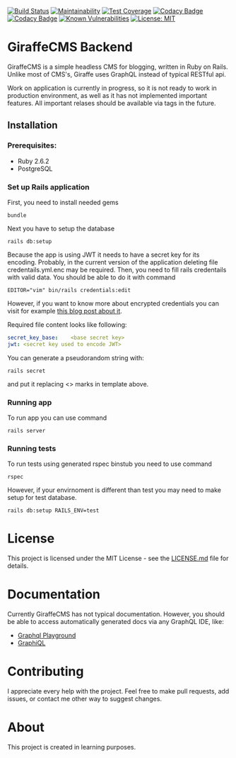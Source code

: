 [![Build Status](https://travis-ci.com/kuskoman/GiraffeCMS-backend.svg?branch=master)](https://travis-ci.com/kuskoman/GiraffeCMS-backend)
[![Maintainability](https://api.codeclimate.com/v1/badges/5365516c3e5989b2d969/maintainability)](https://codeclimate.com/github/kuskoman/GiraffeCMS-backend/maintainability)
[![Test Coverage](https://api.codeclimate.com/v1/badges/5365516c3e5989b2d969/test_coverage)](https://codeclimate.com/github/kuskoman/GiraffeCMS-backend/test_coverage)
[![Codacy Badge](https://api.codacy.com/project/badge/Grade/ff48f170b1c246c1baa162cb33d3937d)](https://www.codacy.com/app/kuskoman/GiraffeCMS-backend-rails?utm_source=github.com&amp;utm_medium=referral&amp;utm_content=kuskoman/GiraffeCMS-backend&amp;utm_campaign=Badge_Grade)
[![Codacy Badge](https://api.codacy.com/project/badge/Coverage/ff48f170b1c246c1baa162cb33d3937d)](https://www.codacy.com/app/kuskoman/GiraffeCMS-backend-rails?utm_source=github.com&utm_medium=referral&utm_content=kuskoman/GiraffeCMS-backend&utm_campaign=Badge_Coverage)
[![Known Vulnerabilities](https://snyk.io/test/github/kuskoman/GiraffeCMS-backend/badge.svg)](https://snyk.io/test/github/kuskoman/GiraffeCMS-backend)
[![License: MIT](https://img.shields.io/badge/License-MIT-yellow.svg)](https://opensource.org/licenses/MIT)

# GiraffeCMS Backend
GiraffeCMS is a simple headless CMS for blogging, written in Ruby on Rails. Unlike most of CMS's, Giraffe uses GraphQL instead of typical RESTful api.

Work on application is currently in progress, so it is not ready to work in production environment, as well as it has not implemented important features. All important relases should be available via tags in the future.

## Installation
### Prerequisites:
* Ruby 2.6.2
* PostgreSQL

### Set up Rails application
First, you need to install needed gems
~~~~shell
bundle
~~~~
Next you have to setup the database
~~~~shell
rails db:setup
~~~~
Because the app is using JWT it needs to have a secret key for its encoding. Probably, in the current version of the application deleting file credentails.yml.enc may be required. Then, you need to fill rails credentails with valid data. You should be able to do it with command
~~~~shell
EDITOR="vim" bin/rails credentials:edit
~~~~
However, if you want to know more about encrypted credentials you can visit for example [this blog post about it](https://www.engineyard.com/blog/rails-encrypted-credentials-on-rails-5.2).

Required file content looks like following:
~~~~yml
secret_key_base: 	<base secret key>
jwt: <secret key used to encode JWT>
~~~~
You can generate a pseudorandom string with:
~~~~shell
rails secret
~~~~
and put it replacing <> marks in template above.

### Running app
To run app you can use command
~~~~shell
rails server
~~~~

### Running tests
To run tests using generated rspec binstub you need to use command
~~~~shell
rspec
~~~~
However, if your envirnoment is different than test you may need to make setup for test database.
~~~~shell
rails db:setup RAILS_ENV=test
~~~~

# License
This project is licensed under the MIT License - see the [LICENSE.md](LICENSE.md) file for details.

# Documentation
Currently GiraffeCMS has not typical documentation. However, you should be able to access automatically generated docs via any GraphQL IDE, like:
* [Graphql Playground](https://github.com/prisma/graphql-playground)
* [GraphiQL](https://github.com/graphql/graphiql)

# Contributing
I appreciate every help with the project. Feel free to make pull requests, add issues, or contact me other way to suggest changes.

# About

This project is created in learning purposes.
